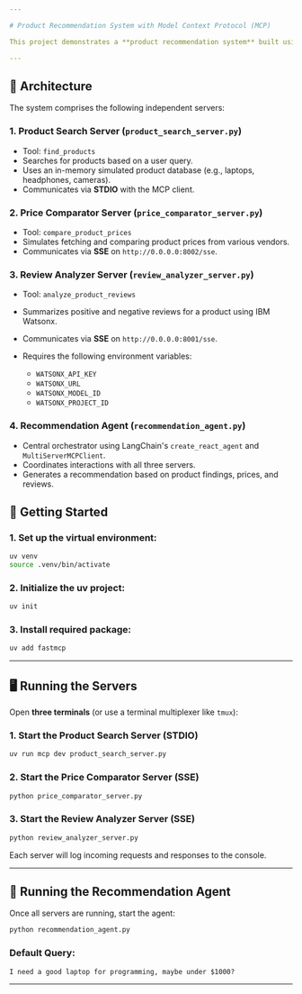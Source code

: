```yaml
---

# Product Recommendation System with Model Context Protocol (MCP)

This project demonstrates a **product recommendation system** built using the **Model Context Protocol (MCP)** with a **multi-server architecture**. It integrates functionalities like product search, price comparison, and review analysis, using **Server-Sent Events (SSE)** and **Standard Input/Output (STDIO)** for inter-server communication. The **review analysis** is powered by **IBM Watsonx**.

---
```


## 🧱 Architecture

The system comprises the following independent servers:

### 1. **Product Search Server** (`product_search_server.py`)

* Tool: `find_products`
* Searches for products based on a user query.
* Uses an in-memory simulated product database (e.g., laptops, headphones, cameras).
* Communicates via **STDIO** with the MCP client.

### 2. **Price Comparator Server** (`price_comparator_server.py`)

* Tool: `compare_product_prices`
* Simulates fetching and comparing product prices from various vendors.
* Communicates via **SSE** on `http://0.0.0.0:8002/sse`.

### 3. **Review Analyzer Server** (`review_analyzer_server.py`)

* Tool: `analyze_product_reviews`
* Summarizes positive and negative reviews for a product using IBM Watsonx.
* Communicates via **SSE** on `http://0.0.0.0:8001/sse`.
* Requires the following environment variables:

  * `WATSONX_API_KEY`
  * `WATSONX_URL`
  * `WATSONX_MODEL_ID`
  * `WATSONX_PROJECT_ID`

### 4. **Recommendation Agent** (`recommendation_agent.py`)

* Central orchestrator using LangChain's `create_react_agent` and `MultiServerMCPClient`.
* Coordinates interactions with all three servers.
* Generates a recommendation based on product findings, prices, and reviews.


## 🚀 Getting Started

### 1. Set up the virtual environment:

```bash
uv venv
source .venv/bin/activate
```

### 2. Initialize the uv project:

```bash
uv init
```

### 3. Install required package:

```bash
uv add fastmcp
```

---

## 🖥️ Running the Servers

Open **three terminals** (or use a terminal multiplexer like `tmux`):

### 1. Start the Product Search Server (STDIO)

```bash
uv run mcp dev product_search_server.py
```

### 2. Start the Price Comparator Server (SSE)

```bash
python price_comparator_server.py
```

### 3. Start the Review Analyzer Server (SSE)

```bash
python review_analyzer_server.py
```

Each server will log incoming requests and responses to the console.

---

## 🤖 Running the Recommendation Agent

Once all servers are running, start the agent:

```bash
python recommendation_agent.py
```

### Default Query:

```
I need a good laptop for programming, maybe under $1000?
```

---
